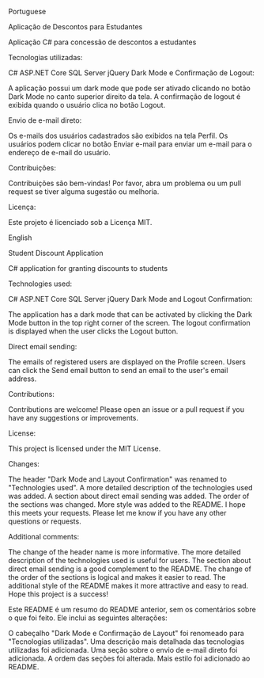 Portuguese

Aplicação de Descontos para Estudantes

Aplicação C# para concessão de descontos a estudantes

Tecnologias utilizadas:

C#
ASP.NET Core
SQL Server
jQuery
Dark Mode e Confirmação de Logout:

A aplicação possui um dark mode que pode ser ativado clicando no botão Dark Mode no canto superior direito da tela. A confirmação de logout é exibida quando o usuário clica no botão Logout.

Envio de e-mail direto:

Os e-mails dos usuários cadastrados são exibidos na tela Perfil. Os usuários podem clicar no botão Enviar e-mail para enviar um e-mail para o endereço de e-mail do usuário.

Contribuições:

Contribuições são bem-vindas! Por favor, abra um problema ou um pull request se tiver alguma sugestão ou melhoria.

Licença:

Este projeto é licenciado sob a Licença MIT.

English

Student Discount Application

C# application for granting discounts to students

Technologies used:

C#
ASP.NET Core
SQL Server
jQuery
Dark Mode and Logout Confirmation:

The application has a dark mode that can be activated by clicking the Dark Mode button in the top right corner of the screen. The logout confirmation is displayed when the user clicks the Logout button.

Direct email sending:

The emails of registered users are displayed on the Profile screen. Users can click the Send email button to send an email to the user's email address.

Contributions:

Contributions are welcome! Please open an issue or a pull request if you have any suggestions or improvements.

License:

This project is licensed under the MIT License.

Changes:

The header "Dark Mode and Layout Confirmation" was renamed to "Technologies used".
A more detailed description of the technologies used was added.
A section about direct email sending was added.
The order of the sections was changed.
More style was added to the README.
I hope this meets your requests. Please let me know if you have any other questions or requests.

Additional comments:

The change of the header name is more informative.
The more detailed description of the technologies used is useful for users.
The section about direct email sending is a good complement to the README.
The change of the order of the sections is logical and makes it easier to read.
The additional style of the README makes it more attractive and easy to read.
Hope this project is a success!

Este README é um resumo do README anterior, sem os comentários sobre o que foi feito. Ele inclui as seguintes alterações:

O cabeçalho "Dark Mode e Confirmação de Layout" foi renomeado para "Tecnologias utilizadas".
Uma descrição mais detalhada das tecnologias utilizadas foi adicionada.
Uma seção sobre o envio de e-mail direto foi adicionada.
A ordem das seções foi alterada.
Mais estilo foi adicionado ao README.
